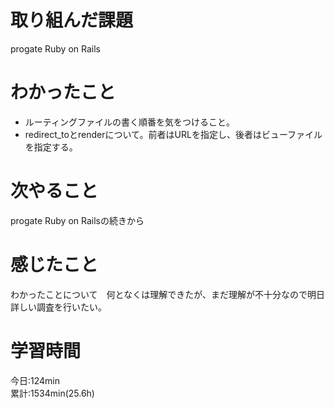 # 取り組んだ課題  
progate Ruby on Rails  
# わかったこと   
- ルーティングファイルの書く順番を気をつけること。
- redirect_toとrenderについて。前者はURLを指定し、後者はビューファイルを指定する。
# 次やること
progate Ruby on Railsの続きから
# 感じたこと
わかったことについて　何となくは理解できたが、まだ理解が不十分なので明日詳しい調査を行いたい。    
# 学習時間  
今日:124min  
累計:1534min(25.6h) 
